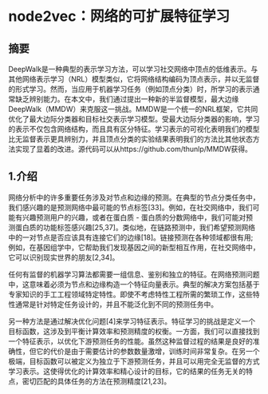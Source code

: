 # node2vec：网络的可扩展特征学习

## 摘要

DeepWalk是一种典型的表示学习方法，可以学习社交网络中顶点的低维表示。与其他网络表示学习（NRL）模型类似，它将网络结构编码为顶点表示，并以无监督的形式学习。然而，当应用于机器学习任务（例如顶点分类）时，所学习的表示通常缺乏辨别能力。在本文中，我们通过提出一种新的半监督模型，最大边缘DeepWalk（MMDW）来克服这一挑战。MMDW是一个统一的NRL框架，它共同优化了最大边际分类器和目标社交表示学习模型。受最大边际分类器的影响，学习的表示不仅包含网络结构，而且具有区分特征。学习表示的可视化表明我们的模型比无监督表示更具辨别力，并且顶点分类的实验结果表明我们的方法比其他状态方法实现了显着的改进。源代码可以从https://github.com/thunlp/MMDW获得。

## 1.介绍

网络分析中的许多重要任务涉及对节点和边缘的预测。在典型的节点分类任务中，我们感兴趣的是预测网络中最可能的节点标签[33]。例如，在社交网络中，我们可能有兴趣预测用户的兴趣，或者在蛋白质 - 蛋白质的分数网络中，我们可能对预测蛋白质的功能标签感兴趣[25,37]。类似地，在链路预测中，我们希望预测网络中的一对节点是否应该具有连接它们的边缘[18]。链接预测在各种领域都很有用; 例如，在基因组学中，它帮助我们发现基因之间的新型相互作用，在社交网络中，它可以识别现实世界的朋友[2,34]。

任何有监督的机器学习算法都需要一组信息、鉴别和独立的特征。在网络预测问题中，这意味着必须为节点和边缘构造一个特征向量表示。典型的解决方案包括基于专家知识的手工工程领域特定特性。即使不考虑特性工程所需的繁琐工作，这些特性通常是针对特定任务设计的，并且不能泛化到不同的预测任务中。

另一种方法是通过解决优化问题[4]来学习特征表示。特征学习的挑战是定义一个目标函数，这涉及到平衡计算效率和预测精度的权衡。一方面，我们可以直接找到一个特征表示，以优化下游预测任务的性能。虽然这种监督过程的结果是良好的准确性，但它的代价是由于需要估计的参数数量激增，训练时间非常复杂。在另一个极端，目标函数可以被定义为独立于下游预测任务，并且可以用完全无监督的方式学习表示。这使得优化的计算效率和精心设计的目标，它的结果的任务无关的特点，密切匹配的具体任务的方法在预测精度[21,23]。